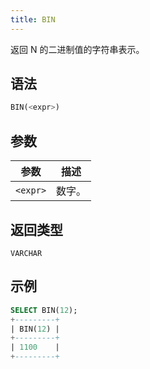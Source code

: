 ```yaml
---
title: BIN
---
```


返回 N 的二进制值的字符串表示。

## 语法

```sql
BIN(<expr>)
```

## 参数

| 参数      | 描述       |
|-----------|------------|
| `<expr>`  | 数字。     |

## 返回类型

`VARCHAR`

## 示例

```sql
SELECT BIN(12);
+---------+
| BIN(12) |
+---------+
| 1100    |
+---------+
```